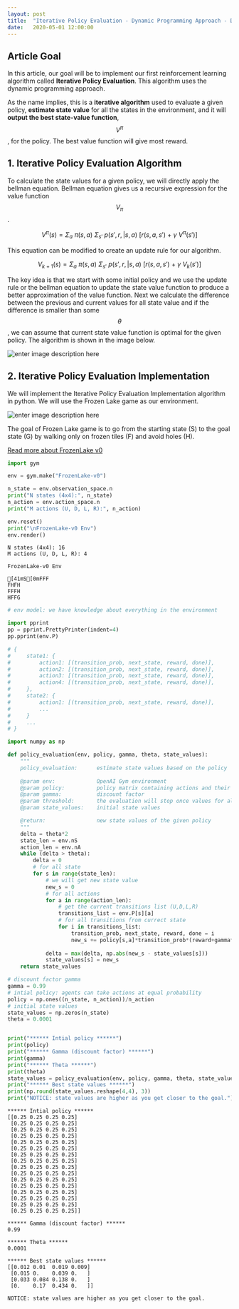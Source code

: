 ```yaml
---
layout: post
title:  "Iterative Policy Evaluation - Dynamic Programming Approach - Deep Reinforcement Learning Series"
date:   2020-05-01 12:00:00
---
```


## Article Goal

In this article, our goal will be to implement our first reinforcement learning algorithm called **Iterative Policy Evaluation**. This algorithm uses the dynamic programming approach. 

As the name implies, this is a **iterative algorithm** used to evaluate a given policy, **estimate state value** for all the states in the environment, and it will **output the best state-value function**, $$V^{\pi}$$, for the policy. The best value function will give most reward.

## 1. Iterative Policy Evaluation Algorithm

To calculate the state values for a given policy, we will directly apply the bellman equation. Bellman equation gives us a recursive expression for the value function $$V_{\pi}$$.

$$V^{\pi}(s) = \Sigma_a \ \pi(s, a) \ \Sigma_{s'} \ p(s', r, \vert s, a) \ [r(s, a, s') \ + \ \gamma \ V^{\pi}(s')] $$

This equation can be modified to create an update rule for our algorithm. 

$$V_{k+1}(s) = \Sigma_a \ \pi(s, a) \ \Sigma_{s'} \ p(s', r, \vert s, a) \ [r(s, a, s') \ + \ \gamma \ V_{k}(s')] $$

The key idea is that we start with some initial policy and we use the update rule or the bellman equation to update the state value function to produce a better approximation of the value function. Next we calculate the difference between the previous and current values for all state value and if the difference is smaller than some $$\theta$$, we can assume that current state value function is optimal for the given policy. The algorithm is shown in the image below.

![enter image description here](https://2.bp.blogspot.com/-F8JOCry9Eyk/XxsbxVjwMeI/AAAAAAAAJn8/zIhhPXDA4DQTpMDktpXaTWaSndA29UA3gCLcBGAsYHQ/s1600/iterative_policy_evaluation_algorithm.png)

## 2. Iterative Policy Evaluation Implementation

We will implement the Iterative Policy Evaluation Implementation algorithm in python. We will use the Frozen Lake game as our environment.

![enter image description here](https://2.bp.blogspot.com/-R2ilUQbMTNg/XxscKr7n8WI/AAAAAAAAJoE/LtmjzcThousFBQzlqY7yDUzUxcI-Z96dACLcBGAsYHQ/s100/frozen_lake.png)

The goal of Frozen Lake game is to go from the starting state (S) to the goal state (G) by walking only on frozen tiles (F) and avoid holes (H).

[Read more about FrozenLake v0](https://github.com/openai/gym/wiki/FrozenLake-v0)

```python
import gym

env = gym.make("FrozenLake-v0")

n_state = env.observation_space.n
print("N states (4x4):", n_state)
n_action = env.action_space.n
print("M actions (U, D, L, R):", n_action)

env.reset()
print("\nFrozenLake-v0 Env")
env.render()
```

    N states (4x4): 16
    M actions (U, D, L, R): 4
    
    FrozenLake-v0 Env
    
    [41mS[0mFFF
    FHFH
    FFFH
    HFFG



```python
# env model: we have knowledge about everything in the environment

import pprint
pp = pprint.PrettyPrinter(indent=4)
pp.pprint(env.P)

# {
#     state1: {
#         action1: [(transition_prob, next_state, reward, done)],
#         action2: [(transition_prob, next_state, reward, done)],
#         action3: [(transition_prob, next_state, reward, done)],
#         action4: [(transition_prob, next_state, reward, done)],
#     },
#     state2: {
#         action1: [(transition_prob, next_state, reward, done)],
#         ...
#     }
#     ...
# }

```

```python
import numpy as np

def policy_evaluation(env, policy, gamma, theta, state_values):
    """
    policy_evaluation: 		estimate state values based on the policy
    
    @param env:       		OpenAI Gym environment
    @param policy:    		policy matrix containing actions and their probability in each state
    @param gamma:     		discount factor
    @param threshold: 		the evaluation will stop once values for all states are less than the threshold
    @param state_values: 	initial state values

    @return:         		new state values of the given policy
    """
    delta = theta*2
    state_len = env.nS
    action_len = env.nA
    while (delta > theta):
        delta = 0
        # for all state
        for s in range(state_len):
            # we will get new state value
            new_s = 0
            # for all actions
            for a in range(action_len):
                # get the current transitions list (U,D,L,R)
                transitions_list = env.P[s][a]
                # for all transitions from currect state
                for i in transitions_list:
                    transition_prob, next_state, reward, done = i
                    new_s += policy[s,a]*transition_prob*(reward+gamma*state_values[next_state])
        
            delta = max(delta, np.abs(new_s - state_values[s])) 
            state_values[s] = new_s
    return state_values

# discount factor gamma
gamma = 0.99
# intial policy: agents can take actions at equal probability
policy = np.ones((n_state, n_action))/n_action
# initial state values
state_values = np.zeros(n_state)
theta = 0.0001


print("****** Intial policy ******")
print(policy)
print("****** Gamma (discount factor) ******")
print(gamma)
print("****** Theta ******")
print(theta)
state_values = policy_evaluation(env, policy, gamma, theta, state_values)
print("****** Best state values ******")
print(np.round(state_values.reshape(4,4), 3))
print("NOTICE: state values are higher as you get closer to the goal.")
```

    ****** Intial policy ******
    [[0.25 0.25 0.25 0.25]
     [0.25 0.25 0.25 0.25]
     [0.25 0.25 0.25 0.25]
     [0.25 0.25 0.25 0.25]
     [0.25 0.25 0.25 0.25]
     [0.25 0.25 0.25 0.25]
     [0.25 0.25 0.25 0.25]
     [0.25 0.25 0.25 0.25]
     [0.25 0.25 0.25 0.25]
     [0.25 0.25 0.25 0.25]
     [0.25 0.25 0.25 0.25]
     [0.25 0.25 0.25 0.25]
     [0.25 0.25 0.25 0.25]
     [0.25 0.25 0.25 0.25]
     [0.25 0.25 0.25 0.25]
     [0.25 0.25 0.25 0.25]]

    ****** Gamma (discount factor) ******
    0.99

    ****** Theta ******
    0.0001

    ****** Best state values ******
    [[0.012 0.01  0.019 0.009]
     [0.015 0.    0.039 0.   ]
     [0.033 0.084 0.138 0.   ]
     [0.    0.17  0.434 0.   ]]

    NOTICE: state values are higher as you get closer to the goal.

